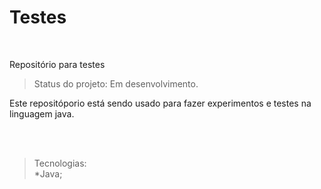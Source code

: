 <h1> Testes </h1>
<br>

Repositório para testes<br>

>Status do projeto: Em desenvolvimento.

<p>Este repositóporio está sendo usado para fazer experimentos e testes na linguagem java.</p>

<br><br>

>Tecnologias:<br>
*Java;